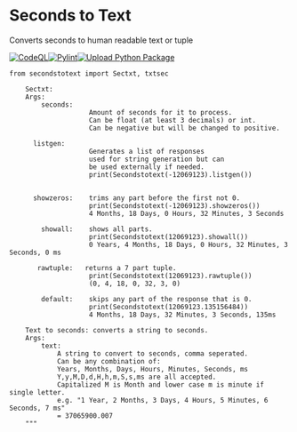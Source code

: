 # Seconds to Text

Converts seconds to human readable text or tuple

[![CodeQL](https://github.com/Sumiza/secondstotext/actions/workflows/codeql-analysis.yml/badge.svg)](https://github.com/Sumiza/secondstotext/actions/workflows/codeql-analysis.yml)[![Pylint](https://github.com/Sumiza/secondstotext/actions/workflows/pylint.yml/badge.svg)](https://github.com/Sumiza/secondstotext/actions/workflows/pylint.yml)[![Upload Python Package](https://github.com/Sumiza/secondstotext/actions/workflows/python-publish.yml/badge.svg)](https://pypi.org/project/secondstotext/)

```
from secondstotext import Sectxt, txtsec
```

```
    Sectxt:
    Args:
        seconds:
                    Amount of seconds for it to process.
                    Can be float (at least 3 decimals) or int.
                    Can be negative but will be changed to positive.

      listgen:
                    Generates a list of responses
                    used for string generation but can
                    be used externally if needed.
                    print(Secondstotext(-12069123).listgen())


      showzeros:    trims any part before the first not 0.
                    print(Secondstotext(-12069123).showzeros())
                    4 Months, 18 Days, 0 Hours, 32 Minutes, 3 Seconds

        showall:    shows all parts.
                    print(Secondstotext(12069123).showall())
                    0 Years, 4 Months, 18 Days, 0 Hours, 32 Minutes, 3 Seconds, 0 ms

       rawtuple:   returns a 7 part tuple.
                    print(Secondstotext(12069123).rawtuple())
                    (0, 4, 18, 0, 32, 3, 0)

        default:    skips any part of the response that is 0.
                    print(Secondstotext(12069123.135156484))
                    4 Months, 18 Days, 32 Minutes, 3 Seconds, 135ms
```

```
    Text to seconds: converts a string to seconds.
    Args:
        text:
            A string to convert to seconds, comma seperated.
            Can be any combination of:
            Years, Months, Days, Hours, Minutes, Seconds, ms
            Y,y,M,D,d,H,h,m,S,s,ms are all accepted.
            Capitalized M is Month and lower case m is minute if single letter.
            e.g. "1 Year, 2 Months, 3 Days, 4 Hours, 5 Minutes, 6 Seconds, 7 ms"
            = 37065900.007
    """
```
